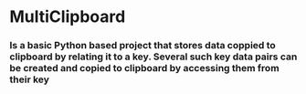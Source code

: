 <h1><b>MultiClipboard</b></h1>

<h3>Is a basic Python based project that stores data coppied to clipboard by relating it to a key. Several such key data pairs can be created and copied to clipboard by accessing them from their key</h3>
